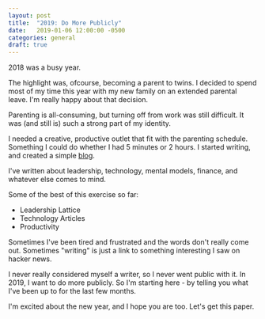 ```yaml
---
layout: post
title:  "2019: Do More Publicly"
date:   2019-01-06 12:00:00 -0500
categories: general
draft: true
---
```


2018 was a busy year.

The highlight was, ofcourse, becoming a parent to twins. I decided to spend most of my time this year with my new family on an extended parental leave. I'm really happy about that decision.

Parenting is all-consuming, but turning off from work was still difficult. It was (and still is) such a strong part of my identity.

I needed a creative, productive outlet that fit with the parenting schedule. Something I could do whether I had 5 minutes or 2 hours. I started writing, and created a simple [blog](www.tarunsachdeva.com).

I've written about leadership, technology, mental models, finance, and whatever else comes to mind. 

Some of the best of this exercise so far:

- Leadership Lattice
- Technology Articles
- Productivity

Sometimes I've been tired and frustrated and the words don't really come out. Sometimes "writing" is just a link to something interesting I saw on hacker news.

I never really considered myself a writer, so I never went public with it. In 2019, I want to do more publicly. So I'm starting here - by telling you what I've been up to for the last few months.

I'm excited about the new year, and I hope you are too. Let's get this paper.